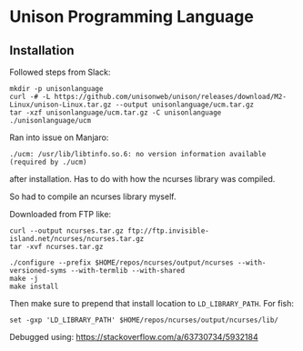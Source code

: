 # Unison Programming Language

## Installation

Followed steps from Slack:

```
mkdir -p unisonlanguage
curl -# -L https://github.com/unisonweb/unison/releases/download/M2-Linux/unison-Linux.tar.gz --output unisonlanguage/ucm.tar.gz
tar -xzf unisonlanguage/ucm.tar.gz -C unisonlanguage
./unisonlanguage/ucm
```

Ran into issue on Manjaro:

```
./ucm: /usr/lib/libtinfo.so.6: no version information available (required by ./ucm)
```

after installation. Has to do with how the ncurses library was compiled.

So had to compile an ncurses library myself.

Downloaded from FTP like:

```
curl --output ncurses.tar.gz ftp://ftp.invisible-island.net/ncurses/ncurses.tar.gz
tar -xvf ncurses.tar.gz
```

```
./configure --prefix $HOME/repos/ncurses/output/ncurses --with-versioned-syms --with-termlib --with-shared
make -j
make install
```

Then make sure to prepend that install location to `LD_LIBRARY_PATH`.
For fish:

```
set -gxp 'LD_LIBRARY_PATH' $HOME/repos/ncurses/output/ncurses/lib/
```

Debugged using:
https://stackoverflow.com/a/63730734/5932184


